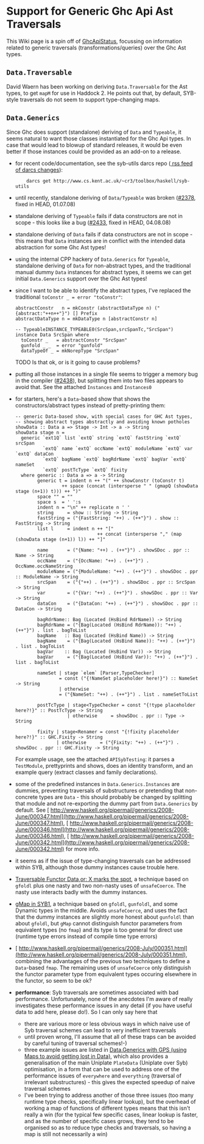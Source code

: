 # Support for Generic Ghc Api Ast Traversals


This Wiki page is a spin off of [GhcApiStatus](ghc-api-status), focussing on information related to generic traversals (transformations/queries) over the Ghc Ast types.

## `Data.Traversable`


David Waern has been working on deriving `Data.Traversable` for the Ast types, to get `mapM` for use in Haddock 2. He points out that, by default, SYB-style traversals do not seem to support type-changing maps.

## `Data.Generics`


Since Ghc does support (standalone) deriving of `Data` and `Typeable`, it seems natural to want those classes instantiated for the Ghc Api types. In case that would lead to blowup of standard releases, it would be even better if those instances could be provided as an add-on to a release.

- for recent code/documentation, see the syb-utils darcs repo ([ rss feed of darcs changes](http://www.cs.kent.ac.uk/~cr3/toolbox/haskell/syb-utils/changes.xml)):

  ```wiki
      darcs get http://www.cs.kent.ac.uk/~cr3/toolbox/haskell/syb-utils
  ```

- until recently, standalone deriving of `Data/Typeable` was broken ([\#2378](https://gitlab.haskell.org//ghc/ghc/issues/2378), fixed in HEAD, 01.07.08)

- standalone deriving of `Typeable` fails if data constructors are not in scope - this looks like a bug ([\#2433](https://gitlab.haskell.org//ghc/ghc/issues/2433), fixed in HEAD, 04.08.08)

- standalone deriving of `Data` fails if data constructors are not in scope - this means that `Data` instances are in conflict with the intended data abstraction for some Ghc Ast types!

- using the internal CPP hackery of `Data.Generics` for `Typeable`, standalone deriving of `Data` for non-abstract types, and the traditional manual dummy `Data` instances for abstract types, it seems we can get initial `Data.Generics` support over the Ghc Ast types!

- since I want to be able to identify the abstract types, I've replaced the traditional `toConstr _ = error "toConstr"`:

  ```wiki
  abstractConstr   n = mkConstr (abstractDataType n) ("{abstract:"++n++"}") [] Prefix
  abstractDataType n = mkDataType n [abstractConstr n]

  -- TypeableINSTANCE_TYPEABLE0(SrcSpan,srcSpanTc,"SrcSpan")
  instance Data SrcSpan where
    toConstr _   = abstractConstr "SrcSpan"
    gunfold _ _  = error "gunfold"
    dataTypeOf _ = mkNorepType "SrcSpan"
  ```

  TODO Is that ok, or is it going to cause problems?

- putting all those instances in a single file seems to trigger a memory bug in the compiler ([\#2438](https://gitlab.haskell.org//ghc/ghc/issues/2438)), but splitting them into two files appears to avoid that. See the attached `Instances` and `Instances0`

- for starters, here's a `Data`-based show that shows the constructors/abstract types instead of pretty-printing them:

  ```wiki
  -- generic Data-based show, with special cases for GHC Ast types,
  -- showing abstract types abstractly and avoiding known potholes
  showData :: Data a => Stage -> Int -> a -> String
  showData stage n = 
    generic `ext1Q` list `extQ` string `extQ` fastString `extQ` srcSpan 
            `extQ` name `extQ` occName `extQ` moduleName `extQ` var `extQ` dataCon
            `extQ` bagName `extQ` bagRdrName `extQ` bagVar `extQ` nameSet
            `extQ` postTcType `extQ` fixity
    where generic :: Data a => a -> String
          generic t = indent n ++ "(" ++ showConstr (toConstr t)
                   ++ space (concat (intersperse " " (gmapQ (showData stage (n+1)) t))) ++ ")"
          space "" = ""
          space s  = ' ':s
          indent n = "\n" ++ replicate n ' ' 
          string     = show :: String -> String
          fastString = ("{FastString: "++) . (++"}") . show :: FastString -> String
          list l     = indent n ++ "[" 
                                ++ concat (intersperse "," (map (showData stage (n+1)) l)) ++ "]"

          name       = ("{Name: "++) . (++"}") . showSDoc . ppr :: Name -> String
          occName    = ("{OccName: "++) . (++"}") .  OccName.occNameString 
          moduleName = ("{ModuleName: "++) . (++"}") . showSDoc . ppr :: ModuleName -> String
          srcSpan    = ("{"++) . (++"}") . showSDoc . ppr :: SrcSpan -> String
          var        = ("{Var: "++) . (++"}") . showSDoc . ppr :: Var -> String
          dataCon    = ("{DataCon: "++) . (++"}") . showSDoc . ppr :: DataCon -> String

          bagRdrName:: Bag (Located (HsBind RdrName)) -> String
          bagRdrName = ("{Bag(Located (HsBind RdrName)): "++) . (++"}") . list . bagToList 
          bagName   :: Bag (Located (HsBind Name)) -> String
          bagName    = ("{Bag(Located (HsBind Name)): "++) . (++"}") . list . bagToList 
          bagVar    :: Bag (Located (HsBind Var)) -> String
          bagVar     = ("{Bag(Located (HsBind Var)): "++) . (++"}") . list . bagToList 

          nameSet | stage `elem` [Parser,TypeChecker] 
                  = const ("{!NameSet placeholder here!}") :: NameSet -> String
                  | otherwise     
                  = ("{NameSet: "++) . (++"}") . list . nameSetToList 

          postTcType | stage<TypeChecker = const "{!type placeholder here?!}" :: PostTcType -> String
                     | otherwise     = showSDoc . ppr :: Type -> String

          fixity | stage<Renamer = const "{!fixity placeholder here?!}" :: GHC.Fixity -> String
                 | otherwise     = ("{Fixity: "++) . (++"}") . showSDoc . ppr :: GHC.Fixity -> String
  ```

  For example usage, see the attached `APISybTesting`: it parses a `TestModule`, prettyprints and shows, does an identity transform, and an example query (extract classes and family declarations).

- some of the predefined instances in `Data.Generics.Instances` are dummies, preventing traversals of substructures or pretending that non-concrete types are `Data` - this should probably be changed by splitting that module and not re-exporting the dummy part from `Data.Generics` by default. See [ http://www.haskell.org/pipermail/generics/2008-June/000347.html](http://www.haskell.org/pipermail/generics/2008-June/000347.html), [ http://www.haskell.org/pipermail/generics/2008-June/000346.html](http://www.haskell.org/pipermail/generics/2008-June/000346.html), [ http://www.haskell.org/pipermail/generics/2008-June/000342.html](http://www.haskell.org/pipermail/generics/2008-June/000342.html) for more info.

- it seems as if the issue of type-changing traversals can be addressed within SYB, although those dummy instances cause trouble here.

- [ Traversable Functor Data,or: X marks the spot](http://www.haskell.org/pipermail/generics/2008-June/000343.html), a technique based on `gfoldl` plus one nasty and two non-nasty uses of `unsafeCoerce`. The nasty use interacts badly with the dummy instances.

- [ gMap in SYB1](http://www.haskell.org/pipermail/generics/2008-July/000349.html), a technique based on `gfoldl`, `gunfoldl`, and some Dynamic types in the middle. Avoids `unsafeCoerce`, and uses the fact that the dummy instances are slightly more honest about `gunfoldl` than about `gfoldl`, but `gMap` cannot distinguish functor parameters from equivalent types (no `fmap`) and its type is too general for direct use (runtime type errors instead of compile time type errors)

- [ http://www.haskell.org/pipermail/generics/2008-July/000351.html](http://www.haskell.org/pipermail/generics/2008-July/000351.html), combining the advantages of the previous two techniques to define a `Data`-based `fmap`. The remaining uses of `unsafeCoerce` only distinguish the functor parameter type from equivalent types occuring elsewhere in the functor, so seem to be ok?

- **performance**: Syb traversals are sometimes associated with bad performance. Unfortunately, none of the anecdotes I'm aware of really investigates these performance issues in any detail (if you have useful data to add here, please do!). So I can only say here that

  - there are various more or less obvious ways in which naive use of Syb traversal schemes can lead to very inefficient traversals
  - until proven wrong, I'll assume that all of these traps can be avoided by careful tuning of traversal schemes!-)
  - three example issues are listed in [ Data.Generics with GPS (using Maps to avoid getting lost in Data)](http://www.haskell.org/pipermail/generics/2008-July/000353.html), which also provides a generalisation of the main Uniplate `PlateData` (Uniplate over Syb) optimisation, in a form that can be used to address one of the performance issues of `everywhere` and `everything` (traversal of irrelevant substructures) - this gives the expected speedup of naive traversal schemes
  - I've been trying to address another of those three issues (too many runtime type checks, specifically linear lookup), but the overhead of working a map of functions of different types means that this isn't really a win (for the typical few specific cases, linear lookup is faster, and as the number of specific cases grows, they tend to be organised so as to reduce type checks and traversals, so having a map is still not necessarily a win)
